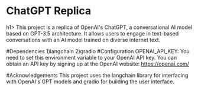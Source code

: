 <h1>ChatGPT Replica</h1>h1>
This project is a replica of OpenAI's ChatGPT, a conversational AI model based on GPT-3.5 architecture. It allows users to engage in text-based conversations with an AI model trained on diverse internet text.

#Dependencies
1)langchain
2)gradio
#Configuration
OPENAI_API_KEY: You need to set this environment variable to your OpenAI API key. You can obtain an API key by signing up at the OpenAI website: https://openai.com/

#Acknowledgements
This project uses the langchain library for interfacing with OpenAI's GPT models and gradio for building the user interface.
